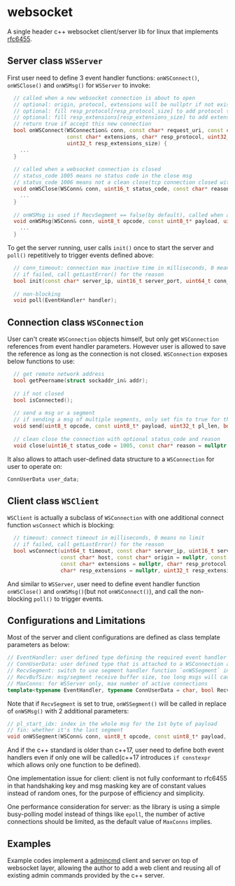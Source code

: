 # websocket
A single header c++ websocket client/server lib for linux that implements [rfc6455](https://tools.ietf.org/html/rfc6455).

## Server class `WSServer`
First user need to define 3 event handler functions: `onWSConnect()`, `onWSClose()` and `onWSMsg()` for `WSServer` to invoke:
```c++
  // called when a new websocket connection is about to open
  // optional: origin, protocol, extensions will be nullptr if not exist in the request headers
  // optional: fill resp_protocol[resp_protocol_size] to add protocol to response headers
  // optional: fill resp_extensions[resp_extensions_size] to add extensions to response headers
  // return true if accept this new connection
  bool onWSConnect(WSConnection& conn, const char* request_uri, const char* host, const char* origin, const char* protocol,
                   const char* extensions, char* resp_protocol, uint32_t resp_protocol_size, char* resp_extensions,
                   uint32_t resp_extensions_size) {
    ...
  }
                   
  // called when a websocket connection is closed
  // status_code 1005 means no status code in the close msg
  // status_code 1006 means not a clean close(tcp connection closed without a close msg)
  void onWSClose(WSConn& conn, uint16_t status_code, const char* reason) {
    ...
  }
  
  // onWSMsg is used if RecvSegment == false(by default), called when a whole msg is received
  void onWSMsg(WSConn& conn, uint8_t opcode, const uint8_t* payload, uint32_t pl_len) {
    ...
  }
```

To get the server running, user calls `init()` once to start the server and `poll()` repetitively to trigger events defined above:
```c++
  // conn_timeout: connection max inactive time in milliseconds, 0 means no limit
  // if failed, call getLastError() for the reason
  bool init(const char* server_ip, uint16_t server_port, uint64_t conn_timeout = 0);
  
  // non-blocking
  void poll(EventHandler* handler);
```

## Connection class `WSConnection`
User can't create `WSConnection` objects himself, but only get `WSConnection` references from event handler parameters. However user is allowed to save the reference as long as the connection is not closed. `WSConnection` exposes below functions to use:
```c++
  // get remote network address
  bool getPeername(struct sockaddr_in& addr);
  
  // if not closed
  bool isConnected();
  
  // send a msg or a segment
  // if sending a msg of multiple segments, only set fin to true for the last one
  void send(uint8_t opcode, const uint8_t* payload, uint32_t pl_len, bool fin = true);
  
  // clean close the connection with optional status_code and reason
  void close(uint16_t status_code = 1005, const char* reason = nullptr, uint32_t reason_size = 0);
```
It also allows to attach user-defined data structure to a `WSConnection` for user to operate on:
```c++
ConnUserData user_data;
```

## Client class `WSClient`
`WSClient` is actually a subclass of `WSConnection` with one additional connect function `wsConnect` which is blocking: 
```c++
  // timeout: connect timeout in milliseconds, 0 means no limit
  // if failed, call getLastError() for the reason
  bool wsConnect(uint64_t timeout, const char* server_ip, uint16_t server_port, const char* request_uri,
                 const char* host, const char* origin = nullptr, const char* protocol = nullptr,
                 const char* extensions = nullptr, char* resp_protocol = nullptr, uint32_t resp_protocol_size = 0,
                 char* resp_extensions = nullptr, uint32_t resp_extensions_size = 0)
```
And similar to `WSServer`, user need to define event handler function `onWSClose()` and `onWSMsg()`(but not `onWSConnect()`), and call the non-blocking `poll()` to trigger events.   

## Configurations and Limitations
Most of the server and client configurations are defined as class template parameters as below:
```c++
// EventHandler: user defined type defining the required event handler functions
// ConnUserData: user defined type that is attached to a WSConnection as member name `user_data`
// RecvSegment: switch to use segment handler function `onWSSegment` instead of `onWSMsg`
// RecvBufSize: msg/segment receive buffer size, too long msgs will cause connection being closed with status code 1009
// MaxConns: for WSServer only, max number of active connections
template<typename EventHandler, typename ConnUserData = char, bool RecvSegment = false, uint32_t RecvBufSize = 4096, uint32_t MaxConns = 10>
```
Note that if `RecvSegment` is set to true, `onWSSegment()` will be called in replace of `onWSMsg()` with 2 additional parameters:
```c++
// pl_start_idx: index in the whole msg for the 1st byte of payload
// fin: whether it's the last segment
void onWSSegment(WSConn& conn, uint8_t opcode, const uint8_t* payload, uint32_t pl_len, uint32_t pl_start_idx, bool fin);
```
And if the c++ standard is older than c++17, user need to define both event handlers even if only one will be called(c++17 introduces `if constexpr` which allows only one function to be defined).

One implementation issue for client: client is not fully conformant to rfc6455 in that handshaking key and msg masking key are of constant values instead of random ones, for the purpose of efficiency and simplicity.

One performance consideration for server: as the library is using a simple busy-polling model instead of things like `epoll`, the number of active connections should be limited, as the default value of `MaxConns` implies.

## Examples
Example codes implement a [admincmd](https://github.com/MengRao/admincmd) client and server on top of websocket layer, allowing the author to add a web client and reusing all of existing admin commands provided by the c++ server.
